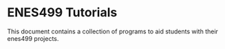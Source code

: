 # ENES499 Tutorials

This document contains a collection of programs to aid students with their enes499 projects.


